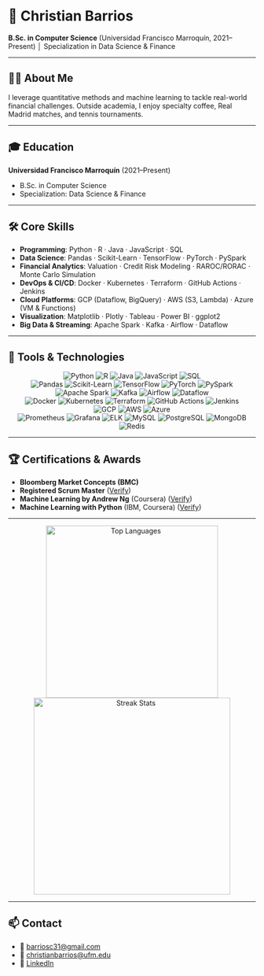 # 🌟 Christian Barrios

**B.Sc. in Computer Science** (Universidad Francisco Marroquín, 2021–Present) │ Specialization in Data Science & Finance

---

## 🧑‍🎓 About Me  
I leverage quantitative methods and machine learning to tackle real-world financial challenges. Outside academia, I enjoy specialty coffee, Real Madrid matches, and tennis tournaments.

---

## 🎓 Education  
**Universidad Francisco Marroquín** (2021–Present)  
- B.Sc. in Computer Science  
- Specialization: Data Science & Finance

---

## 🛠 Core Skills  
- **Programming**: Python · R · Java · JavaScript · SQL  
- **Data Science**: Pandas · Scikit-Learn · TensorFlow · PyTorch · PySpark  
- **Financial Analytics**: Valuation · Credit Risk Modeling · RAROC/RORAC · Monte Carlo Simulation  
- **DevOps & CI/CD**: Docker · Kubernetes · Terraform · GitHub Actions · Jenkins  
- **Cloud Platforms**: GCP (Dataflow, BigQuery) · AWS (S3, Lambda) · Azure (VM & Functions)  
- **Visualization**: Matplotlib · Plotly · Tableau · Power BI · ggplot2  
- **Big Data & Streaming**: Apache Spark · Kafka · Airflow · Dataflow

---

## 🧰 Tools & Technologies

<p align="center">
  <!-- Programming Languages -->
  <img alt="Python"       src="https://img.shields.io/badge/Python-3670A0?style=flat&logo=python&logoColor=white" />
  <img alt="R"            src="https://img.shields.io/badge/R-276DC3?style=flat&logo=r&logoColor=white" />
  <img alt="Java"         src="https://img.shields.io/badge/Java-007396?style=flat&logo=java&logoColor=white" />
  <img alt="JavaScript"   src="https://img.shields.io/badge/JavaScript-F7DF1E?style=flat&logo=javascript&logoColor=black" />
  <img alt="SQL"          src="https://img.shields.io/badge/SQL-4479A1?style=flat&logo=Microsoft%20SQL%20Server&logoColor=white" />
  <br>

  <!-- Data Science & ML -->
  <img alt="Pandas"       src="https://img.shields.io/badge/Pandas-150458?style=flat&logo=pandas&logoColor=white" />
  <img alt="Scikit-Learn" src="https://img.shields.io/badge/Scikit--Learn-F7931E?style=flat&logo=scikit-learn&logoColor=white" />
  <img alt="TensorFlow"   src="https://img.shields.io/badge/TensorFlow-FF6F00?style=flat&logo=tensorflow&logoColor=white" />
  <img alt="PyTorch"      src="https://img.shields.io/badge/PyTorch-EE4C2C?style=flat&logo=pytorch&logoColor=white" />
  <img alt="PySpark"      src="https://img.shields.io/badge/PySpark-E25A1C?style=flat&logo=apache-spark&logoColor=white" />
  <br>

  <!-- Big Data & Streaming -->
  <img alt="Apache Spark" src="https://img.shields.io/badge/Apache%20Spark-E25A1C?style=flat&logo=apache-spark&logoColor=white" />
  <img alt="Kafka"        src="https://img.shields.io/badge/Apache%20Kafka-231F20?style=flat&logo=apache-kafka&logoColor=white" />
  <img alt="Airflow"      src="https://img.shields.io/badge/Apache%20Airflow-017CEE?style=flat&logo=apache-airflow&logoColor=white" />
  <img alt="Dataflow"     src="https://img.shields.io/badge/Dataflow-4285F4?style=flat&logo=googlecloud&logoColor=white" />
  <br>

  <!-- DevOps & CI/CD -->
  <img alt="Docker"         src="https://img.shields.io/badge/Docker-2496ED?style=flat&logo=docker&logoColor=white" />
  <img alt="Kubernetes"     src="https://img.shields.io/badge/Kubernetes-326CE5?style=flat&logo=kubernetes&logoColor=white" />
  <img alt="Terraform"      src="https://img.shields.io/badge/Terraform-623CE4?style=flat&logo=terraform&logoColor=white" />
  <img alt="GitHub Actions" src="https://img.shields.io/badge/GitHub%20Actions-2088FF?style=flat&logo=github-actions&logoColor=white" />
  <img alt="Jenkins"        src="https://img.shields.io/badge/Jenkins-D24939?style=flat&logo=jenkins&logoColor=white" />
  <br>

  <!-- Cloud Platforms -->
  <img alt="GCP"   src="https://img.shields.io/badge/GCP-4285F4?style=flat&logo=googlecloud&logoColor=white" />
  <img alt="AWS"   src="https://img.shields.io/badge/AWS-232F3E?style=flat&logo=amazonaws&logoColor=white" />
  <img alt="Azure" src="https://img.shields.io/badge/Azure-0089D6?style=flat&logo=microsoftazure&logoColor=white" />
  <br>

  <!-- Monitoring & Databases -->
  <img alt="Prometheus" src="https://img.shields.io/badge/Prometheus-E6522C?style=flat&logo=prometheus&logoColor=white" />
  <img alt="Grafana"    src="https://img.shields.io/badge/Grafana-F46800?style=flat&logo=grafana&logoColor=white" />
  <img alt="ELK"        src="https://img.shields.io/badge/ELK-005571?style=flat&logo=elastic&logoColor=white" />
  <img alt="MySQL"      src="https://img.shields.io/badge/MySQL-4479A1?style=flat&logo=mysql&logoColor=white" />
  <img alt="PostgreSQL" src="https://img.shields.io/badge/PostgreSQL-4169E1?style=flat&logo=postgresql&logoColor=white" />
  <img alt="MongoDB"    src="https://img.shields.io/badge/MongoDB-47A248?style=flat&logo=mongodb&logoColor=white" />
  <img alt="Redis"      src="https://img.shields.io/badge/Redis-DC382D?style=flat&logo=redis&logoColor=white" />
</p>

---

## 🏆 Certifications & Awards  
- **Bloomberg Market Concepts (BMC)**  
- **Registered Scrum Master** ([Verify](https://s3.amazonaws.com/scruminc-certs/RSM-6473905))  
- **Machine Learning by Andrew Ng** (Coursera) ([Verify](https://www.coursera.org/account/accomplishments/specialization/certificate/PV42F90VKJXY))  
- **Machine Learning with Python** (IBM, Coursera) ([Verify](https://www.coursera.org/account/accomplishments/verify/B0GAULVX443D))

---

<!-- GitHub Stats Cards -->
<p align="center">
  <img width="350"
       src="https://github-readme-stats.vercel.app/api/top-langs/?username=Christ02&layout=compact&theme=dark&hide_border=true&border_radius=10"
       alt="Top Languages" />
  <img width="400"
       src="https://github-readme-streak-stats.herokuapp.com?user=Christ02&theme=dark&hide_border=true&border_radius=10"
       alt="Streak Stats" />
</p>

---

## 📫 Contact  
- 📧 barriosc31@gmail.com  
- 📧 christianbarrios@ufm.edu  
- 🔗 [LinkedIn](https://www.linkedin.com/in/christian-barrios-/)
